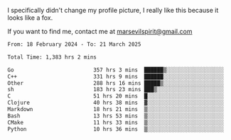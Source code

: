 I specifically didn't change my profile picture, I really like this because it looks like a fox.

If you want to find me, contact me at marsevilspirit@gmail.com

<!--START_SECTION:waka-->

```txt
From: 18 February 2024 - To: 21 March 2025

Total Time: 1,383 hrs 2 mins

Go                         357 hrs 3 mins  ██████▒░░░░░░░░░░░░░░░░░░   25.82 %
C++                        331 hrs 9 mins  ██████░░░░░░░░░░░░░░░░░░░   23.94 %
Other                      288 hrs 16 mins █████▒░░░░░░░░░░░░░░░░░░░   20.84 %
sh                         183 hrs 23 mins ███▒░░░░░░░░░░░░░░░░░░░░░   13.26 %
C                          51 hrs 20 mins  █░░░░░░░░░░░░░░░░░░░░░░░░   03.71 %
Clojure                    40 hrs 38 mins  ▓░░░░░░░░░░░░░░░░░░░░░░░░   02.94 %
Markdown                   18 hrs 21 mins  ▒░░░░░░░░░░░░░░░░░░░░░░░░   01.33 %
Bash                       13 hrs 53 mins  ▒░░░░░░░░░░░░░░░░░░░░░░░░   01.00 %
CMake                      11 hrs 33 mins  ▒░░░░░░░░░░░░░░░░░░░░░░░░   00.84 %
Python                     10 hrs 36 mins  ▒░░░░░░░░░░░░░░░░░░░░░░░░   00.77 %
```

<!--END_SECTION:waka-->
